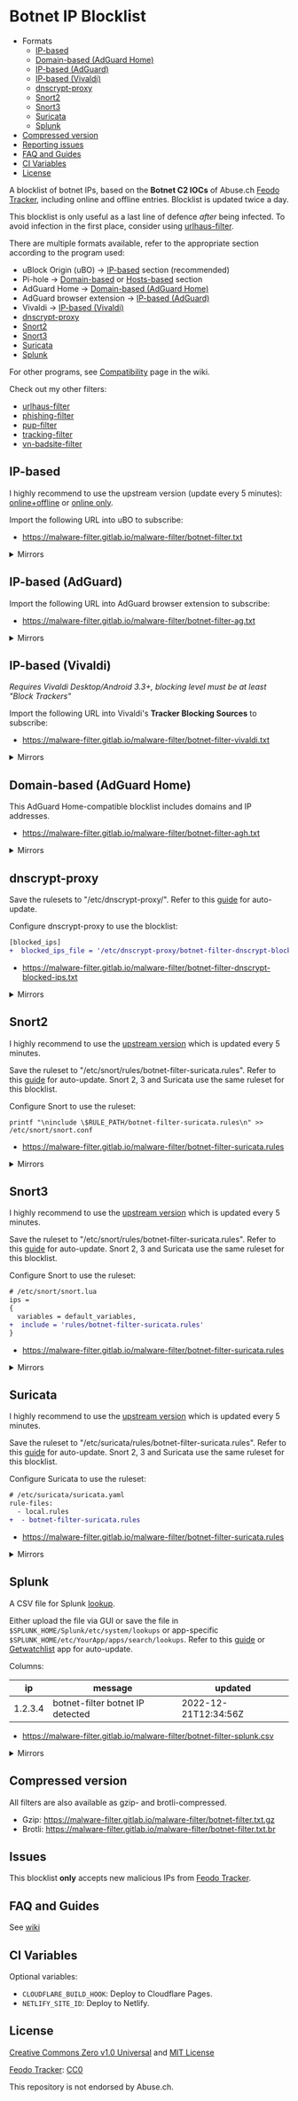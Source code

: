 # Botnet IP Blocklist

- Formats
  - [IP-based](#ip-based)
  - [Domain-based (AdGuard Home)](#domain-based-adguard-home)
  - [IP-based (AdGuard)](#ip-based-adguard)
  - [IP-based (Vivaldi)](#ip-based-vivaldi)
  - [dnscrypt-proxy](#dnscrypt-proxy)
  - [Snort2](#)
  - [Snort3](#snort3)
  - [Suricata](#suricata)
  - [Splunk](#splunk)
- [Compressed version](#compressed-version)
- [Reporting issues](#issues)
- [FAQ and Guides](#faq-and-guides)
- [CI Variables](#ci-variables)
- [License](#license)

A blocklist of botnet IPs, based on the **Botnet C2 IOCs** of Abuse.ch [Feodo Tracker](https://feodotracker.abuse.ch/blocklist/#iocs), including online and offline entries. Blocklist is updated twice a day.

This blocklist is only useful as a last line of defence _after_ being infected. To avoid infection in the first place, consider using [urlhaus-filter](https://gitlab.com/malware-filter/urlhaus-filter).

There are multiple formats available, refer to the appropriate section according to the program used:

- uBlock Origin (uBO) -> [IP-based](#ip-based) section (recommended)
- Pi-hole -> [Domain-based](#domain-based) or [Hosts-based](#hosts-based) section
- AdGuard Home -> [Domain-based (AdGuard Home)](#domain-based-adguard-home)
- AdGuard browser extension -> [IP-based (AdGuard)](#ip-based-adguard)
- Vivaldi -> [IP-based (Vivaldi)](#ip-based-vivaldi)
- [dnscrypt-proxy](#dnscrypt-proxy)
- [Snort2](#snort2)
- [Snort3](#snort3)
- [Suricata](#suricata)
- [Splunk](#splunk)

For other programs, see [Compatibility](https://gitlab.com/malware-filter/malware-filter/wikis/compatibility) page in the wiki.

Check out my other filters:

- [urlhaus-filter](https://gitlab.com/malware-filter/urlhaus-filter)
- [phishing-filter](https://gitlab.com/malware-filter/phishing-filter)
- [pup-filter](https://gitlab.com/malware-filter/pup-filter)
- [tracking-filter](https://gitlab.com/malware-filter/tracking-filter)
- [vn-badsite-filter](https://gitlab.com/malware-filter/vn-badsite-filter)

## IP-based

I highly recommend to use the upstream version (update every 5 minutes): [online+offline](https://feodotracker.abuse.ch/downloads/ipblocklist.txt) or [online only](https://feodotracker.abuse.ch/downloads/ipblocklist_recommended.txt).

Import the following URL into uBO to subscribe:

- https://malware-filter.gitlab.io/malware-filter/botnet-filter.txt

<details>
<summary>Mirrors</summary>

- https://curbengh.github.io/malware-filter/botnet-filter.txt
- https://curbengh.github.io/botnet-filter/botnet-filter.txt
- https://malware-filter.gitlab.io/botnet-filter/botnet-filter.txt
- https://malware-filter.pages.dev/botnet-filter.txt
- https://botnet-filter.pages.dev/botnet-filter.txt

</details>

## IP-based (AdGuard)

Import the following URL into AdGuard browser extension to subscribe:

- https://malware-filter.gitlab.io/malware-filter/botnet-filter-ag.txt

<details>
<summary>Mirrors</summary>

- https://curbengh.github.io/malware-filter/botnet-filter-ag.txt
- https://curbengh.github.io/botnet-filter/botnet-filter-ag.txt
- https://malware-filter.gitlab.io/botnet-filter/botnet-filter-ag.txt
- https://malware-filter.pages.dev/botnet-filter-ag.txt
- https://botnet-filter.pages.dev/botnet-filter-ag.txt

</details>

## IP-based (Vivaldi)

_Requires Vivaldi Desktop/Android 3.3+, blocking level must be at least "Block Trackers"_

Import the following URL into Vivaldi's **Tracker Blocking Sources** to subscribe:

- https://malware-filter.gitlab.io/malware-filter/botnet-filter-vivaldi.txt

<details>
<summary>Mirrors</summary>

- https://curbengh.github.io/malware-filter/botnet-filter-vivaldi.txt
- https://curbengh.github.io/botnet-filter/botnet-filter-vivaldi.txt
- https://malware-filter.gitlab.io/botnet-filter/botnet-filter-vivaldi.txt
- https://malware-filter.pages.dev/botnet-filter-vivaldi.txt
- https://botnet-filter.pages.dev/botnet-filter-vivaldi.txt

</details>

## Domain-based (AdGuard Home)

This AdGuard Home-compatible blocklist includes domains and IP addresses.

- https://malware-filter.gitlab.io/malware-filter/botnet-filter-agh.txt

<details>
<summary>Mirrors</summary>

- https://curbengh.github.io/malware-filter/botnet-filter-agh.txt
- https://curbengh.github.io/botnet-filter/botnet-filter-agh.txt
- https://malware-filter.gitlab.io/botnet-filter/botnet-filter-agh.txt
- https://malware-filter.pages.dev/botnet-filter-agh.txt
- https://botnet-filter.pages.dev/botnet-filter-agh.txt

</details>

## dnscrypt-proxy

Save the rulesets to "/etc/dnscrypt-proxy/". Refer to this [guide](https://gitlab.com/malware-filter/malware-filter/wikis/update-filter) for auto-update.

Configure dnscrypt-proxy to use the blocklist:

```diff
[blocked_ips]
+  blocked_ips_file = '/etc/dnscrypt-proxy/botnet-filter-dnscrypt-blocked-ips.txt'
```

- https://malware-filter.gitlab.io/malware-filter/botnet-filter-dnscrypt-blocked-ips.txt

<details>
<summary>Mirrors</summary>

- https://curbengh.github.io/malware-filter/botnet-filter-dnscrypt-blocked-ips.txt
- https://curbengh.github.io/botnet-filter/botnet-filter-dnscrypt-blocked-ips.txt
- https://malware-filter.gitlab.io/botnet-filter/botnet-filter-dnscrypt-blocked-ips.txt
- https://malware-filter.pages.dev/botnet-filter-dnscrypt-blocked-ips.txt
- https://botnet-filter.pages.dev/botnet-filter-dnscrypt-blocked-ips.txt

</details>

## Snort2

I highly recommend to use the [upstream version](https://feodotracker.abuse.ch/blocklist/#ip-ids) which is updated every 5 minutes.

Save the ruleset to "/etc/snort/rules/botnet-filter-suricata.rules". Refer to this [guide](https://gitlab.com/malware-filter/malware-filter/wikis/update-filter) for auto-update. Snort 2, 3 and Suricata use the same ruleset for this blocklist.

Configure Snort to use the ruleset:

`printf "\ninclude \$RULE_PATH/botnet-filter-suricata.rules\n" >> /etc/snort/snort.conf`

- https://malware-filter.gitlab.io/malware-filter/botnet-filter-suricata.rules

<details>
<summary>Mirrors</summary>

- https://curbengh.github.io/malware-filter/botnet-filter-suricata.rules
- https://curbengh.github.io/botnet-filter/botnet-filter-suricata.rules
- https://malware-filter.gitlab.io/botnet-filter/botnet-filter-suricata.rules
- https://malware-filter.pages.dev/botnet-filter-suricata.rules
- https://botnet-filter.pages.dev/botnet-filter-suricata.rules

</details>

## Snort3

I highly recommend to use the [upstream version](https://feodotracker.abuse.ch/blocklist/#ip-ids) which is updated every 5 minutes.

Save the ruleset to "/etc/snort/rules/botnet-filter-suricata.rules". Refer to this [guide](https://gitlab.com/malware-filter/malware-filter/wikis/update-filter) for auto-update. Snort 2, 3 and Suricata use the same ruleset for this blocklist.

Configure Snort to use the ruleset:

```diff
# /etc/snort/snort.lua
ips =
{
  variables = default_variables,
+  include = 'rules/botnet-filter-suricata.rules'
}
```

- https://malware-filter.gitlab.io/malware-filter/botnet-filter-suricata.rules

<details>
<summary>Mirrors</summary>

- https://curbengh.github.io/malware-filter/botnet-filter-suricata.rules
- https://curbengh.github.io/botnet-filter/botnet-filter-suricata.rules
- https://malware-filter.gitlab.io/botnet-filter/botnet-filter-suricata.rules
- https://malware-filter.pages.dev/botnet-filter-suricata.rules
- https://botnet-filter.pages.dev/botnet-filter-suricata.rules

</details>

## Suricata

I highly recommend to use the [upstream version](https://feodotracker.abuse.ch/blocklist/#ip-ids) which is updated every 5 minutes.

Save the ruleset to "/etc/suricata/rules/botnet-filter-suricata.rules". Refer to this [guide](https://gitlab.com/malware-filter/malware-filter/wikis/update-filter) for auto-update. Snort 2, 3 and Suricata use the same ruleset for this blocklist.

Configure Suricata to use the ruleset:

```diff
# /etc/suricata/suricata.yaml
rule-files:
  - local.rules
+  - botnet-filter-suricata.rules
```

- https://malware-filter.gitlab.io/malware-filter/botnet-filter-suricata.rules

<details>
<summary>Mirrors</summary>

- https://curbengh.github.io/malware-filter/botnet-filter-suricata.rules
- https://curbengh.github.io/botnet-filter/botnet-filter-suricata.rules
- https://malware-filter.gitlab.io/botnet-filter/botnet-filter-suricata.rules
- https://malware-filter.pages.dev/botnet-filter-suricata.rules
- https://botnet-filter.pages.dev/botnet-filter-suricata.rules

</details>

## Splunk

A CSV file for Splunk [lookup](https://docs.splunk.com/Documentation/Splunk/9.0.2/Knowledge/Aboutlookupsandfieldactions).

Either upload the file via GUI or save the file in `$SPLUNK_HOME/Splunk/etc/system/lookups` or app-specific `$SPLUNK_HOME/etc/YourApp/apps/search/lookups`. Refer to this [guide](https://gitlab.com/malware-filter/malware-filter/wikis/update-filter) or [Getwatchlist](https://splunkbase.splunk.com/app/635) app for auto-update.

Columns:

| ip      | message                          | updated              |
| ------- | -------------------------------- | -------------------- |
| 1.2.3.4 | botnet-filter botnet IP detected | 2022-12-21T12:34:56Z |

- https://malware-filter.gitlab.io/malware-filter/botnet-filter-splunk.csv

<details>
<summary>Mirrors</summary>

- https://curbengh.github.io/malware-filter/botnet-filter-splunk.csv
- https://curbengh.github.io/botnet-filter/botnet-filter-splunk.csv
- https://malware-filter.gitlab.io/botnet-filter/botnet-filter-splunk.csv
- https://malware-filter.pages.dev/botnet-filter-splunk.csv
- https://botnet-filter.pages.dev/botnet-filter-splunk.csv

</details>

## Compressed version

All filters are also available as gzip- and brotli-compressed.

- Gzip: https://malware-filter.gitlab.io/malware-filter/botnet-filter.txt.gz
- Brotli: https://malware-filter.gitlab.io/malware-filter/botnet-filter.txt.br

## Issues

This blocklist **only** accepts new malicious IPs from [Feodo Tracker](https://feodotracker.abuse.ch/).

## FAQ and Guides

See [wiki](https://gitlab.com/malware-filter/malware-filter/-/wikis/home)

## CI Variables

Optional variables:

- `CLOUDFLARE_BUILD_HOOK`: Deploy to Cloudflare Pages.
- `NETLIFY_SITE_ID`: Deploy to Netlify.

## License

[Creative Commons Zero v1.0 Universal](LICENSE-CC0.md) and [MIT License](LICENSE)

[Feodo Tracker](https://feodotracker.abuse.ch/): [CC0](https://creativecommons.org/publicdomain/zero/1.0/)

This repository is not endorsed by Abuse.ch.
